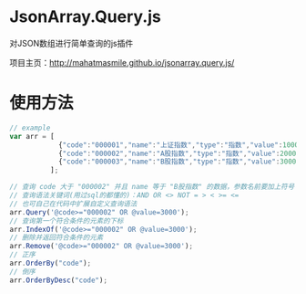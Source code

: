 # JsonArray.Query.js
<p>对JSON数组进行简单查询的js插件</p>
<p>项目主页：<a href="http://mahatmasmile.github.io/jsonarray.query.js/">http://mahatmasmile.github.io/jsonarray.query.js/</a></p>

# 使用方法
``` javascript
// example
var arr = [
            {"code":"000001","name":"上证指数","type":"指数","value":1000},
            {"code":"000002","name":"A股指数","type":"指数","value":2000},
            {"code":"000003","name":"B股指数","type":"指数","value":3000}
          ];

// 查询 code 大于 "000002" 并且 name 等于 "B股指数" 的数据，参数名前要加上符号 "@"
// 查询语法关键词(用过sql的都懂的)：AND OR <> NOT = > < >= <= 
// 也可自己在代码中扩展自定义查询语法
arr.Query('@code>="000002" OR @value=3000'); 
// 查询第一个符合条件的元素的下标
arr.IndexOf('@code>="000002" OR @value=3000');
// 删除并返回符合条件的元素
arr.Remove('@code>="000002" OR @value=3000');
// 正序
arr.OrderBy("code"); 
// 倒序
arr.OrderByDesc("code"); 
```
